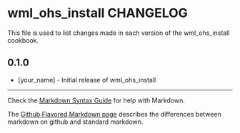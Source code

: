 # wml_ohs_install CHANGELOG

This file is used to list changes made in each version of the wml_ohs_install cookbook.

## 0.1.0
- [your_name] - Initial release of wml_ohs_install

- - -
Check the [Markdown Syntax Guide](http://daringfireball.net/projects/markdown/syntax) for help with Markdown.

The [Github Flavored Markdown page](http://github.github.com/github-flavored-markdown/) describes the differences between markdown on github and standard markdown.
